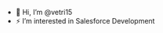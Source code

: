 - 👋 Hi, I’m @vetri15
- ⚡ I’m interested in Salesforce Development

<!---
vetri-witty/vetri-witty is a ✨ special ✨ repository because its `README.md` (this file) appears on your GitHub profile.
You can click the Preview link to take a look at your changes.
--->
